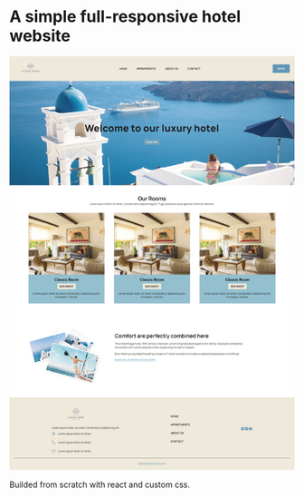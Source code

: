 # A simple full-responsive hotel website

<img src="/src/assets/screencapture.png" alt="Alt text" title="Optional title">

Builded from scratch with react and custom css.


